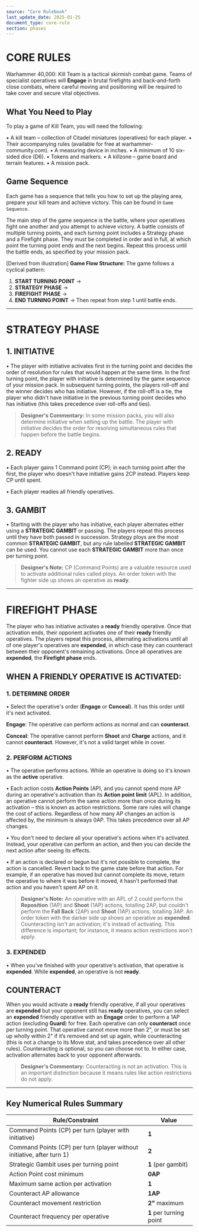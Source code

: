 ```yaml
---
source: "Core Rulebook"
last_update_date: 2025-01-25
document_type: core-rule
section: phases
---
```


# CORE RULES

Warhammer 40,000: Kill Team is a tactical skirmish combat game. Teams of specialist operatives will **Engage** in brutal firefights and back-and-forth close combats, where careful moving and positioning will be required to take cover and secure vital objectives.

## What You Need to Play

To play a game of Kill Team, you will need the following:

• A kill team – collection of Citadel miniatures (operatives) for each player.
• Their accompanying rules (available for free at warhammer-community.com).
• A measuring device in inches.
• A minimum of 10 six-sided dice (D6).
• Tokens and markers.
• A killzone – game board and terrain features.
• A mission pack.

## Game Sequence

Each game has a sequence that tells you how to set up the playing area, prepare your kill team and achieve victory. This can be found in `Game Sequence`.

The main step of the game sequence is the battle, where your operatives fight one another and you attempt to achieve victory. A battle consists of multiple turning points, and each turning point includes a Strategy phase and a Firefight phase. They must be completed in order and in full, at which point the turning point ends and the next begins. Repeat this process until the battle ends, as specified by your mission pack.

[Derived from illustration]
**Game Flow Structure:**
The game follows a cyclical pattern:
1. **START TURNING POINT** → 
2. **STRATEGY PHASE** → 
3. **FIREFIGHT PHASE** → 
4. **END TURNING POINT** → 
Then repeat from step 1 until battle ends.

---

# STRATEGY PHASE

## 1. INITIATIVE

• The player with initiative activates first in the turning point and decides the order of resolution for rules that would happen at the same time. In the first turning point, the player with initiative is determined by the game sequence of your mission pack. In subsequent turning points, the players roll-off and the winner decides who has initiative. However, if the roll-off is a tie, the player who didn't have initiative in the previous turning point decides who has initiative (this takes precedence over roll-offs and ties).

> **Designer's Commentary:** In some mission packs, you will also determine initiative when setting up the battle. The player with initiative decides the order for resolving simultaneous rules that happen before the battle begins.

## 2. READY

• Each player gains 1 Command point (CP); in each turning point after the first, the player who doesn't have initiative gains 2CP instead. Players keep CP until spent.

• Each player readies all friendly operatives.

## 3. GAMBIT

• Starting with the player who has initiative, each player alternates either using a **STRATEGIC GAMBIT** or passing. The players repeat this process until they have both passed in succession. Strategy ploys are the most common **STRATEGIC GAMBIT**, but any rule labelled **STRATEGIC GAMBIT** can be used. You cannot use each **STRATEGIC GAMBIT** more than once per turning point.

> **Designer's Note:** CP (Command Points) are a valuable resource used to activate additional rules called ploys. An order token with the fighter side up shows an operative as **ready**.

---

# FIREFIGHT PHASE

The player who has initiative activates a **ready** friendly operative. Once that activation ends, their opponent activates one of their **ready** friendly operatives. The players repeat this process, alternating activations until all of one player's operatives are **expended**, in which case they can counteract between their opponent's remaining activations. Once all operatives are **expended**, the **Firefight phase** ends.

## WHEN A FRIENDLY OPERATIVE IS ACTIVATED:

### 1. DETERMINE ORDER

• Select the operative's order (**Engage** or **Conceal**). It has this order until it's next activated.

**Engage**: The operative can perform actions as normal and can **counteract**.

**Conceal**: The operative cannot perform **Shoot** and **Charge** actions, and it cannot **counteract**. However, it's not a valid target while in cover.

### 2. PERFORM ACTIONS

• The operative performs actions. While an operative is doing so it's known as the **active** operative.

• Each action costs **Action Points** (AP), and you cannot spend more AP during an operative's activation than its **Action point limit** (APL). In addition, an operative cannot perform the same action more than once during its activation – this is known as action restrictions. Some rare rules will change the cost of actions. Regardless of how many AP changes an action is affected by, the minimum is always 0AP. This takes precedence over all AP changes.

• You don't need to declare all your operative's actions when it's activated. Instead, your operative can perform an action, and then you can decide the next action after seeing its effects.

• If an action is declared or begun but it's not possible to complete, the action is cancelled. Revert back to the game state before that action. For example, if an operative has moved but cannot complete its move, return the operative to where it was before it moved, it hasn't performed that action and you haven't spent AP on it.

> **Designer's Note:** An operative with an APL of 2 could perform the **Reposition** (1AP) and **Shoot** (1AP) actions, totalling 2AP, but couldn't perform the **Fall Back** (2AP) and **Shoot** (1AP) actions, totalling 3AP. An order token with the darker side up shows an operative as **expended**. Counteracting isn't an activation; it's instead of activating. This difference is important; for instance, it means action restrictions won't apply.

### 3. EXPENDED

• When you've finished with your operative's activation, that operative is **expended**. While **expended**, an operative is not **ready**.

## COUNTERACT

When you would activate a **ready** friendly operative, if all your operatives are **expended** but your opponent still has **ready** operatives, you can select an **expended** friendly operative with an **Engage** order to perform a 1AP action (excluding **Guard**) for free. Each operative can only **counteract** once per turning point. That operative cannot move more than 2", or must be set up wholly within 2" if it’s removed and set up again, while counteracting (this is not a change to its Move stat, and takes precedence over all other rules). Counteracting is optional, so you can choose not to. In either case, activation alternates back to your opponent afterwards.

> **Designer's Commentary:** Counteracting is not an activation. This is an important distinction because it means rules like action restrictions do not apply.

---

## Key Numerical Rules Summary

| Rule/Constraint | Value |
|---|---|
| Command Points (CP) per turn (player with initiative) | **1** |
| Command Points (CP) per turn (player without initiative, after turn 1) | **2** |
| Strategic Gambit uses per turning point | **1** (per gambit) |
| Action Point cost minimum | **0AP** |
| Maximum same action per activation | **1** |
| Counteract AP allowance | **1AP** |
| Counteract movement restriction | **2"** maximum |
| Counteract frequency per operative | **1** per turning point |